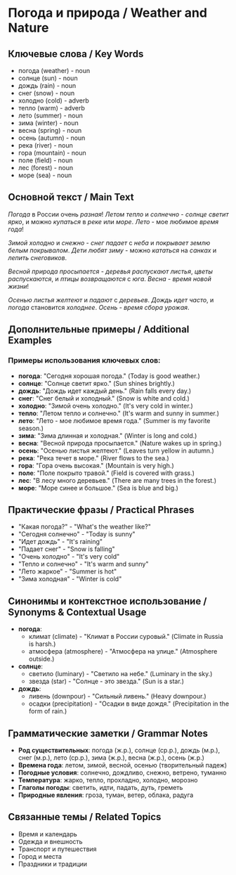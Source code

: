 # Погода и природа / Weather and Nature

## Ключевые слова / Key Words
- погода (weather) - noun
- солнце (sun) - noun
- дождь (rain) - noun
- снег (snow) - noun
- холодно (cold) - adverb
- тепло (warm) - adverb
- лето (summer) - noun
- зима (winter) - noun
- весна (spring) - noun
- осень (autumn) - noun
- река (river) - noun
- гора (mountain) - noun
- поле (field) - noun
- лес (forest) - noun
- море (sea) - noun

## Основной текст / Main Text

*Погода* в России очень *разная*! *Летом* *тепло* и *солнечно* - *солнце* *светит* *ярко*, и можно *купаться* в *реке* или *море*. *Лето* - мое любимое *время* *года*!

*Зимой* *холодно* и *снежно* - *снег* *падает* с *неба* и *покрывает* *землю* *белым* *покрывалом*. *Дети* *любят* *зиму* - можно *кататься* на *санках* и *лепить* *снеговиков*.

*Весной* *природа* *просыпается* - *деревья* *распускают* *листья*, *цветы* *распускаются*, и *птицы* *возвращаются* с *юга*. *Весна* - *время* *новой* *жизни*!

*Осенью* *листья* *желтеют* и *падают* с *деревьев*. *Дождь* *идет* *часто*, и *погода* становится *холоднее*. *Осень* - *время* *сбора* *урожая*.

## Дополнительные примеры / Additional Examples

### Примеры использования ключевых слов:
- **погода**: "Сегодня хорошая погода." (Today is good weather.)
- **солнце**: "Солнце светит ярко." (Sun shines brightly.)
- **дождь**: "Дождь идет каждый день." (Rain falls every day.)
- **снег**: "Снег белый и холодный." (Snow is white and cold.)
- **холодно**: "Зимой очень холодно." (It's very cold in winter.)
- **тепло**: "Летом тепло и солнечно." (It's warm and sunny in summer.)
- **лето**: "Лето - мое любимое время года." (Summer is my favorite season.)
- **зима**: "Зима длинная и холодная." (Winter is long and cold.)
- **весна**: "Весной природа просыпается." (Nature wakes up in spring.)
- **осень**: "Осенью листья желтеют." (Leaves turn yellow in autumn.)
- **река**: "Река течет в море." (River flows to the sea.)
- **гора**: "Гора очень высокая." (Mountain is very high.)
- **поле**: "Поле покрыто травой." (Field is covered with grass.)
- **лес**: "В лесу много деревьев." (There are many trees in the forest.)
- **море**: "Море синее и большое." (Sea is blue and big.)

## Практические фразы / Practical Phrases

- "Какая погода?" - "What's the weather like?"
- "Сегодня солнечно" - "Today is sunny"
- "Идет дождь" - "It's raining"
- "Падает снег" - "Snow is falling"
- "Очень холодно" - "It's very cold"
- "Тепло и солнечно" - "It's warm and sunny"
- "Лето жаркое" - "Summer is hot"
- "Зима холодная" - "Winter is cold"

## Синонимы и контекстное использование / Synonyms & Contextual Usage

- **погода**: 
  - климат (climate) - "Климат в России суровый." (Climate in Russia is harsh.)
  - атмосфера (atmosphere) - "Атмосфера на улице." (Atmosphere outside.)
- **солнце**: 
  - светило (luminary) - "Светило на небе." (Luminary in the sky.)
  - звезда (star) - "Солнце - это звезда." (Sun is a star.)
- **дождь**: 
  - ливень (downpour) - "Сильный ливень." (Heavy downpour.)
  - осадки (precipitation) - "Осадки в виде дождя." (Precipitation in the form of rain.)

## Грамматические заметки / Grammar Notes

- **Род существительных**: погода (ж.р.), солнце (ср.р.), дождь (м.р.), снег (м.р.), лето (ср.р.), зима (ж.р.), весна (ж.р.), осень (ж.р.)
- **Времена года**: летом, зимой, весной, осенью (творительный падеж)
- **Погодные условия**: солнечно, дождливо, снежно, ветрено, туманно
- **Температура**: жарко, тепло, прохладно, холодно, морозно
- **Глаголы погоды**: светить, идти, падать, дуть, греметь
- **Природные явления**: гроза, туман, ветер, облака, радуга

## Связанные темы / Related Topics

- Время и календарь
- Одежда и внешность
- Транспорт и путешествия
- Город и места
- Праздники и традиции
